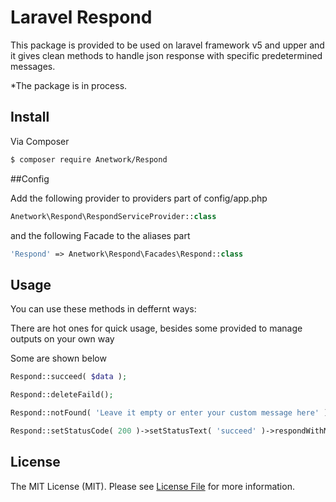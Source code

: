 # Laravel Respond

This package is provided to be used on laravel framework v5 and upper and it gives clean methods to handle json response with specific predetermined messages.

*The package is in process.

## Install

Via Composer

``` bash
$ composer require Anetwork/Respond
```

##Config

Add the following provider to providers part of config/app.php
``` php
Anetwork\Respond\RespondServiceProvider::class
```

and the following Facade to the aliases part 
``` php
'Respond' => Anetwork\Respond\Facades\Respond::class
```

## Usage

You can use these methods in deffernt ways:

There are hot ones for quick usage, besides some provided to manage outputs on your own way

Some are shown below

``` php
Respond::succeed( $data );
```

``` php
Respond::deleteFaild();
```

``` php
Respond::notFound( 'Leave it empty or enter your custom message here' );
```

``` php
Respond::setStatusCode( 200 )->setStatusText( 'succeed' )->respondWithMessage( 'Your custom message' );
```

## License

The MIT License (MIT). Please see [License File](LICENSE.md) for more information.